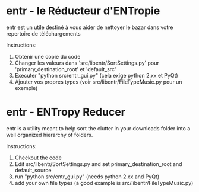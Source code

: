 entr - le Réducteur d'ENTropie
==============================

entr est un utile destiné à vous aider de nettoyer le bazar dans votre repertoire de téléchargements

Instructions:
  1. Obtenir une copie du code
  2. Changer les valeurs dans 'src/libentr/SortSettings.py' pour 'primary_destination_root' et 'default_src' 
  3. Executer "python src/entr_gui.py" (cela exige python 2.xx et PyQt)
  4. Ajouter vos propres types (voir src/libentr/FileTypeMusic.py pour un exemple)


entr - ENTropy Reducer 
======================

entr is a utility meant to help sort the clutter in your downloads folder into a well organized hierarchy of folders.

Instructions:
  1. Checkout the code
  2. Edit src/libentr/SortSettings.py and set primary_destination_root and default_source 
  3. run "python src/entr_gui.py" (needs python 2.xx and PyQt)
  4. add your own file types (a good example is src/libentr/FileTypeMusic.py)